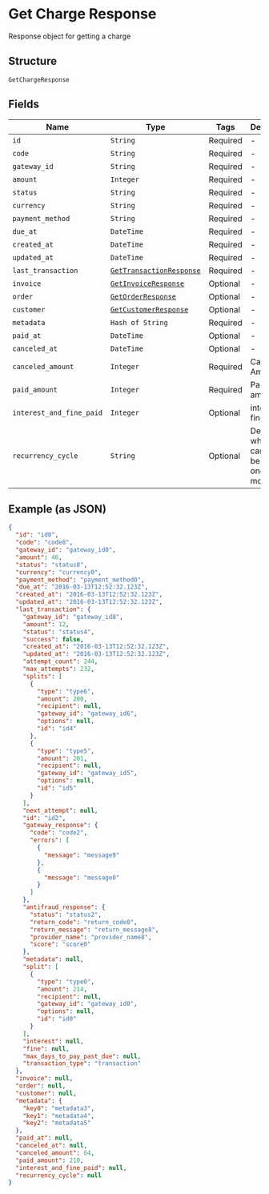 
# Get Charge Response

Response object for getting a charge

## Structure

`GetChargeResponse`

## Fields

| Name | Type | Tags | Description |
|  --- | --- | --- | --- |
| `id` | `String` | Required | - |
| `code` | `String` | Required | - |
| `gateway_id` | `String` | Required | - |
| `amount` | `Integer` | Required | - |
| `status` | `String` | Required | - |
| `currency` | `String` | Required | - |
| `payment_method` | `String` | Required | - |
| `due_at` | `DateTime` | Required | - |
| `created_at` | `DateTime` | Required | - |
| `updated_at` | `DateTime` | Required | - |
| `last_transaction` | [`GetTransactionResponse`](../../doc/models/get-transaction-response.md) | Required | - |
| `invoice` | [`GetInvoiceResponse`](../../doc/models/get-invoice-response.md) | Optional | - |
| `order` | [`GetOrderResponse`](../../doc/models/get-order-response.md) | Optional | - |
| `customer` | [`GetCustomerResponse`](../../doc/models/get-customer-response.md) | Optional | - |
| `metadata` | `Hash of String` | Required | - |
| `paid_at` | `DateTime` | Optional | - |
| `canceled_at` | `DateTime` | Optional | - |
| `canceled_amount` | `Integer` | Required | Canceled Amount |
| `paid_amount` | `Integer` | Required | Paid amount |
| `interest_and_fine_paid` | `Integer` | Optional | interest and fine paid |
| `recurrency_cycle` | `String` | Optional | Defines whether the card has been used one or more times. |

## Example (as JSON)

```json
{
  "id": "id0",
  "code": "code8",
  "gateway_id": "gateway_id0",
  "amount": 46,
  "status": "status8",
  "currency": "currency0",
  "payment_method": "payment_method0",
  "due_at": "2016-03-13T12:52:32.123Z",
  "created_at": "2016-03-13T12:52:32.123Z",
  "updated_at": "2016-03-13T12:52:32.123Z",
  "last_transaction": {
    "gateway_id": "gateway_id8",
    "amount": 12,
    "status": "status4",
    "success": false,
    "created_at": "2016-03-13T12:52:32.123Z",
    "updated_at": "2016-03-13T12:52:32.123Z",
    "attempt_count": 244,
    "max_attempts": 232,
    "splits": [
      {
        "type": "type6",
        "amount": 200,
        "recipient": null,
        "gateway_id": "gateway_id6",
        "options": null,
        "id": "id4"
      },
      {
        "type": "type5",
        "amount": 201,
        "recipient": null,
        "gateway_id": "gateway_id5",
        "options": null,
        "id": "id5"
      }
    ],
    "next_attempt": null,
    "id": "id2",
    "gateway_response": {
      "code": "code2",
      "errors": [
        {
          "message": "message9"
        },
        {
          "message": "message0"
        }
      ]
    },
    "antifraud_response": {
      "status": "status2",
      "return_code": "return_code0",
      "return_message": "return_message8",
      "provider_name": "provider_name8",
      "score": "score0"
    },
    "metadata": null,
    "split": [
      {
        "type": "type0",
        "amount": 214,
        "recipient": null,
        "gateway_id": "gateway_id0",
        "options": null,
        "id": "id0"
      }
    ],
    "interest": null,
    "fine": null,
    "max_days_to_pay_past_due": null,
    "transaction_type": "transaction"
  },
  "invoice": null,
  "order": null,
  "customer": null,
  "metadata": {
    "key0": "metadata3",
    "key1": "metadata4",
    "key2": "metadata5"
  },
  "paid_at": null,
  "canceled_at": null,
  "canceled_amount": 64,
  "paid_amount": 210,
  "interest_and_fine_paid": null,
  "recurrency_cycle": null
}
```

